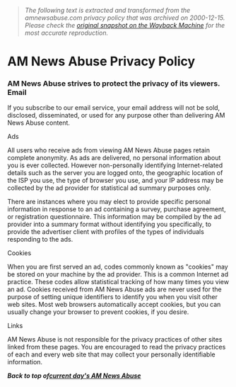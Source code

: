 > *The following text is extracted and transformed from the amnewsabuse.com privacy policy that was archived on 2000-12-15. Please check the [original snapshot on the Wayback Machine](https://web.archive.org/web/20001215022100id_/http%3A//www.amnewsabuse.com/aaprivacy.htm) for the most accurate reproduction.*

# AM News Abuse Privacy Policy

[ ](http://www.burstnet.com/ads/ad1421a-map.cgi) [](http://www.amnewsabuse.com/index.html)

###  AM News Abuse strives to protect the privacy of its viewers. Email

If you subscribe to our email service, your email address will not be sold, disclosed, disseminated, or used for any purpose other than delivering AM News Abuse content. 

Ads

All users who receive ads from viewing AM News Abuse pages retain complete anonymity. As ads are delivered, no personal information about you is ever collected. However non-personally identifying Internet-related details such as the server you are logged onto, the geographic location of the ISP you use, the type of browser you use, and your IP address may be collected by the ad provider for statistical ad summary purposes only. 

There are instances where you may elect to provide specific personal information in response to an ad containing a survey, purchase agreement, or registration questionnaire. This information may be compiled by the ad provider into a summary format without identifying you specifically, to provide the advertiser client with profiles of the types of individuals responding to the ads. 

Cookies

When you are first served an ad, codes commonly known as "cookies" may be stored on your machine by the ad provider. This is a common Internet ad practice. These codes allow statistical tracking of how many times you view an ad. Cookies received from AM News Abuse ads are never used for the purpose of setting unique identifiers to identify you when you visit other web sites. Most web browsers automatically accept cookies, but you can usually change your browser to prevent cookies, if you desire. 

Links

AM News Abuse is not responsible for the privacy practices of other sites linked from these pages. You are encouraged to read the privacy practices of each and every web site that may collect your personally identifiable information. 

_**Back to top of[current day's AM News Abuse](http://www.amnewsabuse.com/index.html)**_
